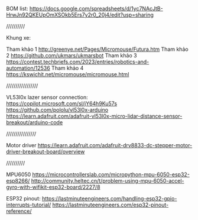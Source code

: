 BOM list: https://docs.google.com/spreadsheets/d/1yc7NAcJtB-HrwJn92QKEUpOmXSOkb5Ers7y2r0_20j4/edit?usp=sharing

//////////

Khung xe:

Tham khảo 1	http://greenye.net/Pages/Micromouse/Futura.htm
Tham khảo 2	https://github.com/ukmars/ukmarsbot
Tham khảo 3	https://contest.techbriefs.com/2023/entries/robotics-and-automation/12536
Tham khảo 4	https://kswichit.net/micromouse/micromouse.html

/////////////////


VL53l0x lazer sensor connection:
https://copilot.microsoft.com/sl/jY64h9Ku57s
https://github.com/pololu/vl53l0x-arduino
https://learn.adafruit.com/adafruit-vl53l0x-micro-lidar-distance-sensor-breakout/arduino-code

////////////////

Motor driver
https://learn.adafruit.com/adafruit-drv8833-dc-stepper-motor-driver-breakout-board/overview

//////////

MPU6050
https://microcontrollerslab.com/micropython-mpu-6050-esp32-esp8266/
http://community.heltec.cn/t/problem-using-mpu-6050-accel-gyro-with-wifikit-esp32-board/2227/8


ESP32 pinout:
https://lastminuteengineers.com/handling-esp32-gpio-interrupts-tutorial/
https://lastminuteengineers.com/esp32-pinout-reference/
